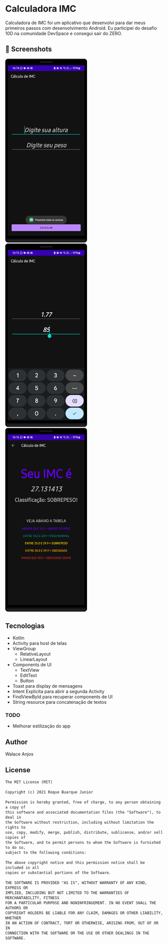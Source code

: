 # Calculadora IMC
Calculadora de IMC foi um aplicativo que desenvolvi para dar meus primeiros passos com desenvolvimento Android. Eu participei do desafio 10D na comunidade DevSpace e consegui sair do ZERO. 



## :camera_flash: Screenshots
<!-- You can add more screenshots here if you like -->
<img src="/results/Image2.png" width="260">&emsp;<img src="/results/Image1.png" width="260">&emsp;<img src="/results/Image3.png" width="260">

## Tecnologias
* Kotlin
* Activity para host de telas
* ViewGroup
    * RelativeLayout
    * LinearLayout
* Components de UI
    - TextView
    - EditText
    - Button
* Toast para display de mensagens
* Intent Explicita para abrir a segunda Activity
* FindViewById para recuperar components de UI
* String resource para concatenação de textos


### TODO
- Melhorar estilização do app

## Author
Walace Anjos

## License
```
The MIT License (MIT)

Copyright (c) 2021 Roque Buarque Junior

Permission is hereby granted, free of charge, to any person obtaining a copy of
this software and associated documentation files (the "Software"), to deal in
the Software without restriction, including without limitation the rights to
use, copy, modify, merge, publish, distribute, sublicense, and/or sell copies of
the Software, and to permit persons to whom the Software is furnished to do so,
subject to the following conditions:

The above copyright notice and this permission notice shall be included in all
copies or substantial portions of the Software.

THE SOFTWARE IS PROVIDED "AS IS", WITHOUT WARRANTY OF ANY KIND, EXPRESS OR
IMPLIED, INCLUDING BUT NOT LIMITED TO THE WARRANTIES OF MERCHANTABILITY, FITNESS
FOR A PARTICULAR PURPOSE AND NONINFRINGEMENT. IN NO EVENT SHALL THE AUTHORS OR
COPYRIGHT HOLDERS BE LIABLE FOR ANY CLAIM, DAMAGES OR OTHER LIABILITY, WHETHER
IN AN ACTION OF CONTRACT, TORT OR OTHERWISE, ARISING FROM, OUT OF OR IN
CONNECTION WITH THE SOFTWARE OR THE USE OR OTHER DEALINGS IN THE SOFTWARE.
```

